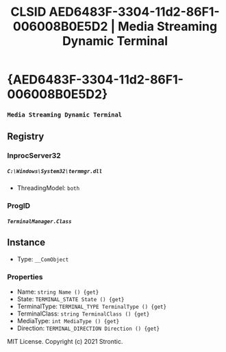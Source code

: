 ﻿---
title: "CLSID AED6483F-3304-11d2-86F1-006008B0E5D2 | Media Streaming Dynamic Terminal"
excerpt: What is COM-Object CLSID AED6483F-3304-11d2-86F1-006008B0E5D2?
---

# {AED6483F-3304-11d2-86F1-006008B0E5D2}

### `Media Streaming Dynamic Terminal`

## Registry


### InprocServer32

##### `C:\Windows\System32\termmgr.dll`
* ThreadingModel: `both`

### ProgID

##### `TerminalManager.Class`

## Instance

* Type: `__ComObject`

### Properties

* Name: `string Name () {get} `
* State: `TERMINAL_STATE State () {get} `
* TerminalType: `TERMINAL_TYPE TerminalType () {get} `
* TerminalClass: `string TerminalClass () {get} `
* MediaType: `int MediaType () {get} `
* Direction: `TERMINAL_DIRECTION Direction () {get} `

MIT License. Copyright (c) 2021 Strontic.


